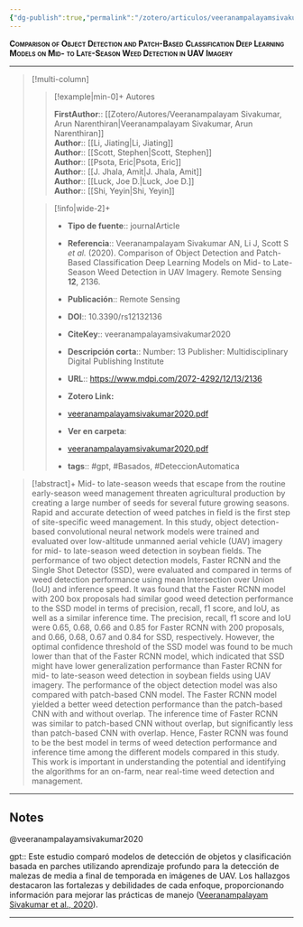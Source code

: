 ```yaml
---
{"dg-publish":true,"permalink":"/zotero/articulos/veeranampalayamsivakumar2020/","title":"Comparison of Object Detection and Patch-Based Classification Deep Learning Models on Mid- to Late-Season Weed Detection in UAV Imagery","tags":["#zotero"]}
---
```



<span style="font-variant:small-caps; font-weight: bold;">Comparison of Object Detection and Patch-Based Classification Deep Learning Models on Mid- to Late-Season Weed Detection in UAV Imagery</span>

---


> [!multi-column]
>
>> [!example|min-0]+ Autores
>> 
>> **FirstAuthor**:: [[Zotero/Autores/Veeranampalayam Sivakumar, Arun Narenthiran\|Veeranampalayam Sivakumar, Arun Narenthiran]]  
>> **Author**:: [[Li, Jiating\|Li, Jiating]]  
>> **Author**:: [[Scott, Stephen\|Scott, Stephen]]  
>> **Author**:: [[Psota, Eric\|Psota, Eric]]  
>> **Author**:: [[J. Jhala, Amit\|J. Jhala, Amit]]  
>> **Author**:: [[Luck, Joe D.\|Luck, Joe D.]]  
>> **Author**:: [[Shi, Yeyin\|Shi, Yeyin]]  
 >
>
>> [!info|wide-2]+
>>
>> - **Tipo de fuente**:: journalArticle
>> - **Referencia**:: Veeranampalayam Sivakumar AN, Li J, Scott S _et al._ (2020). Comparison of Object Detection and Patch-Based Classification Deep Learning Models on Mid- to Late-Season Weed Detection in UAV Imagery. Remote Sensing **12**, 2136.
>> - **Publicación**:: Remote Sensing
>> - **DOI**:: 10.3390/rs12132136
>> - **CiteKey**:: veeranampalayamsivakumar2020
>> - **Descripción corta**:: Number: 13
Publisher: Multidisciplinary Digital Publishing Institute
>> - **URL**:: https://www.mdpi.com/2072-4292/12/13/2136
>> - **Zotero Link:** 
>> - [veeranampalayamsivakumar2020.pdf](zotero://select/library/items/XURZVU92)
>>
>> - **Ver en carpeta**: 
>> - [veeranampalayamsivakumar2020.pdf](file://J:\OneDrive\Articulos\veeranampalayamsivakumar2020.pdf)
>> - **tags**:: #gpt, #Basados, #DeteccionAutomatica



> [!abstract]+ 
>Mid- to late-season weeds that escape from the routine early-season weed management threaten agricultural production by creating a large number of seeds for several future growing seasons. Rapid and accurate detection of weed patches in field is the first step of site-specific weed management. In this study, object detection-based convolutional neural network models were trained and evaluated over low-altitude unmanned aerial vehicle (UAV) imagery for mid- to late-season weed detection in soybean fields. The performance of two object detection models, Faster RCNN and the Single Shot Detector (SSD), were evaluated and compared in terms of weed detection performance using mean Intersection over Union (IoU) and inference speed. It was found that the Faster RCNN model with 200 box proposals had similar good weed detection performance to the SSD model in terms of precision, recall, f1 score, and IoU, as well as a similar inference time. The precision, recall, f1 score and IoU were 0.65, 0.68, 0.66 and 0.85 for Faster RCNN with 200 proposals, and 0.66, 0.68, 0.67 and 0.84 for SSD, respectively. However, the optimal confidence threshold of the SSD model was found to be much lower than that of the Faster RCNN model, which indicated that SSD might have lower generalization performance than Faster RCNN for mid- to late-season weed detection in soybean fields using UAV imagery. The performance of the object detection model was also compared with patch-based CNN model. The Faster RCNN model yielded a better weed detection performance than the patch-based CNN with and without overlap. The inference time of Faster RCNN was similar to patch-based CNN without overlap, but significantly less than patch-based CNN with overlap. Hence, Faster RCNN was found to be the best model in terms of weed detection performance and inference time among the different models compared in this study. This work is important in understanding the potential and identifying the algorithms for an on-farm, near real-time weed detection and management.


--- 

## Notes

@veeranampalayamsivakumar2020

gpt:: Este estudio comparó modelos de detección de objetos y clasificación basada en parches utilizando aprendizaje profundo para la detección de malezas de media a final de temporada en imágenes de UAV. Los hallazgos destacaron las fortalezas y debilidades de cada enfoque, proporcionando información para mejorar las prácticas de manejo ([Veeranampalayam Sivakumar et al., 2020](zotero://select/library/items/QK9VJ53G)).






---








